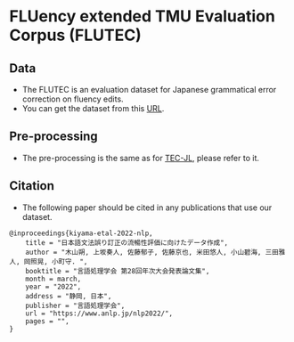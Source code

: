 # FLUency extended TMU Evaluation Corpus (FLUTEC)

## Data
- The FLUTEC is an evaluation dataset for Japanese grammatical error correction on fluency edits.
- You can get the dataset from this [URL]().

## Pre-processing
- The pre-processing is the same as for [TEC-JL](https://github.com/koyama-aomi/TEC-JL), please refer to it.

## Citation
- The following paper should be cited in any publications that use our dataset.

```
@inproceedings{kiyama-etal-2022-nlp,
    title = "日本語文法誤り訂正の流暢性評価に向けたデータ作成",
    author = "木山朔, 上坂奏人, 佐藤郁子, 佐藤京也, 米田悠人, 小山碧海, 三田雅人, 岡照晃, 小町守. ",
    booktitle = "言語処理学会 第28回年次大会発表論文集",
    month = march,
    year = "2022",
    address = "静岡, 日本",
    publisher = "言語処理学会",
    url = "https://www.anlp.jp/nlp2022/",
    pages = "",
}
```
